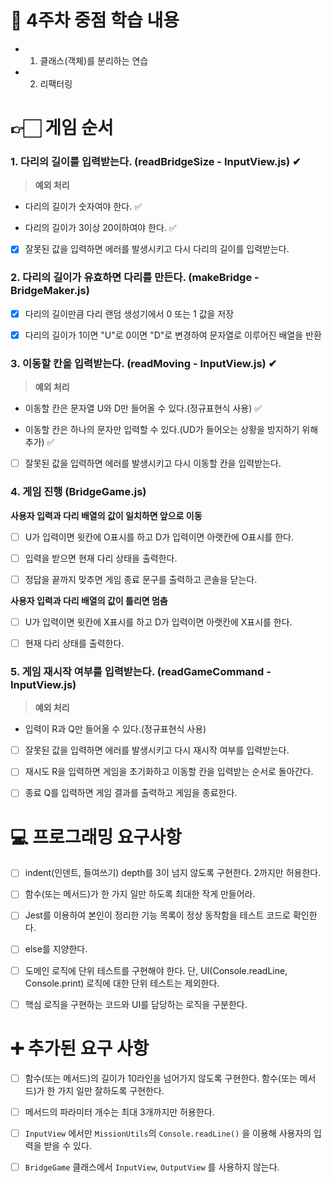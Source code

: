 # 📌 4주차 중점 학습 내용

* 1. 클래스(객체)를 분리하는 연습

* 2. 리팩터링

# 👉🏻 게임 순서

### 1. 다리의 길이를 입력받는다. (readBridgeSize - InputView.js) ✔
  
> **예외 처리**
    
  * 다리의 길이가 숫자여야 한다. ✅

  * 다리의 길이가 3이상 20이하여야 한다. ✅

  - [x] 잘못된 값을 입력하면 에러를 발생시키고 다시 다리의 길이를 입력받는다.

### 2. 다리의 길이가 유효하면 다리를 만든다. (makeBridge - BridgeMaker.js)

  - [x] 다리의 길이만큼 다리 랜덤 생성기에서 0 또는 1 값을 저장

  - [x] 다리의 길이가 1이면 "U"로 0이면 "D"로 변경하여 문자열로 이루어진 배열을 반환

### 3. 이동할 칸을 입력받는다. (readMoving - InputView.js) ✔

  > **예외 처리**

  * 이동할 칸은 문자열 U와 D만 들어올 수 있다.(정규표현식 사용) ✅

  * 이동할 칸은 하나의 문자만 입력할 수 있다.(UD가 들어오는 상황을 방지하기 위해 추가) ✅

  - [ ] 잘못된 값을 입력하면 에러를 발생시키고 다시 이동할 칸을 입력받는다.

### 4. 게임 진행 (BridgeGame.js)

  **사용자 입력과 다리 배열의 값이 일치하면 앞으로 이동**

  - [ ] U가 입력이면 윗칸에 O표시를 하고 D가 입력이면 아랫칸에 O표시를 한다.

  - [ ] 입력을 받으면 현재 다리 상태을 출력한다.

  - [ ] 정답을 끝까지 맞추면 게임 종료 문구를 출력하고 콘솔을 닫는다.

  **사용자 입력과 다리 배열의 값이 틀리면 멈춤**

  - [ ] U가 입력이면 윗칸에 X표시를 하고 D가 입력이면 아랫칸에 X표시를 한다.
  
  - [ ] 현재 다리 상태를 출력한다.
  
### 5. 게임 재시작 여부를 입력받는다. (readGameCommand - InputView.js)

  > **예외 처리**

  * 입력이 R과 Q만 들어올 수 있다.(정규표현식 사용)

  - [ ] 잘못된 값을 입력하면 에러를 발생시키고 다시 재시작 여부를 입력받는다.

  - [ ] 재시도 R을 입력하면 게임을 초기화하고 이동할 칸을 입력받는 순서로 돌아간다.

  - [ ] 종료 Q를 입력하면 게임 결과를 출력하고 게임을 종료한다. 

# 💻 프로그래밍 요구사항 

- [ ] indent(인덴트, 들여쓰기) depth를 3이 넘지 않도록 구현한다. 2까지만 허용한다.

- [ ] 함수(또는 메서드)가 한 가지 일만 하도록 최대한 작게 만들어라.

- [ ] Jest를 이용하여 본인이 정리한 기능 목록이 정상 동작함을 테스트 코드로 확인한다.

- [ ] else를 지양한다.
  
- [ ] 도메인 로직에 단위 테스트를 구현해야 한다. 단, UI(Console.readLine, Console.print) 로직에 대한 단위 테스트는 제외한다.
  
- [ ] 핵심 로직을 구현하는 코드와 UI를 담당하는 로직을 구분한다.

# ➕ 추가된 요구 사항

- [ ] 함수(또는 메서드)의 길이가 10라인을 넘어가지 않도록 구현한다. 함수(또는 메서드)가 한 가지 일만 잘하도록 구현한다.

- [ ] 메서드의 파라미터 개수는 최대 3개까지만 허용한다.

- [ ] `InputView` 에서만 `MissionUtils`의 `Console.readLine()` 을 이용해 사용자의 입력을 받을 수 있다.

- [ ] `BridgeGame` 클래스에서 `InputView`, `OutputView` 를 사용하지 않는다.